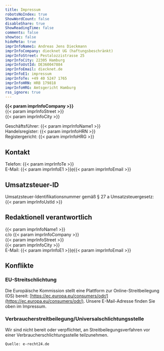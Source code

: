 ```yaml
---
title: Impressum
robotsNoIndex: true
ShowWordCount: false
disableShare: true
ShowReadingTime: false
comments: false
showtoc: false
hideMeta: true
imprInfoName1: Andreas Jens Dieckmann
imprInfoCompany: diecknet UG (haftungsbeschränkt)
imprInfoStreet: Pestalozzistrasse 25
imprInfoCity: 22305 Hamburg
imprInfoUstId: DE360047884
imprInfoEmail: diecknet.de
imprInfoE1: impressum
imprInfoTe: +49 40 5247 1765
imprInfoHRN: HRB 179818
imprInfoHRG: Amtsgericht Hamburg
rss_ignore: true
---
```


**{{< param imprInfoCompany >}}**  
{{< param imprInfoStreet >}}  
{{< param imprInfoCity >}}  

Geschäftsführer: {{< param imprInfoName1 >}}  
Handelsregister: {{< param imprInfoHRN >}}  
Registergericht: {{< param imprInfoHRG >}}  

## Kontakt

Telefon: {{< param imprInfoTe >}}  
E-Mail: {{< param imprInfoE1 >}}`@`{{< param imprInfoEmail >}}  

## Umsatzsteuer-ID

Umsatzsteuer-Identifikationsnummer gemäß § 27 a Umsatzsteuergesetz:  
{{< param imprInfoUstId >}}  

## Redaktionell verantwortlich

{{< param imprInfoName1 >}}  
c/o {{< param imprInfoCompany >}}  
{{< param imprInfoStreet >}}  
{{< param imprInfoCity >}}  
E-Mail: {{< param imprInfoE1 >}}`@`{{< param imprInfoEmail >}}  

## Konflikte

### EU-Streitschlichtung

Die Europäische Kommission stellt eine Plattform zur Online-Streitbeilegung (OS) bereit:
[https://ec.europa.eu/consumers/odr/](https://ec.europa.eu/consumers/odr/).
Unsere E-Mail-Adresse finden Sie oben im Impressum.

### Verbraucherstreitbeilegung/Universalschlichtungsstelle

Wir sind nicht bereit oder verpflichtet, an Streitbeilegungsverfahren vor einer
Verbraucherschlichtungsstelle teilzunehmen.

`Quelle: e-recht24.de`
